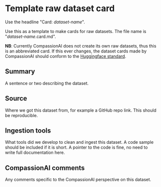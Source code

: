 # Template raw dataset card

Use the headline "Card: _dataset-name_".

Use this as a template to make cards for raw datasets. The file name is "_dataset-name_.card.md".

**NB**: Currently CompassionAI does not create its own raw datasets, thus this is an abbreviated card. If this ever changes, the dataset cards made by CompassionAI should conform to the [Huggingface standard](https://github.com/huggingface/datasets/blob/master/templates/README_guide.md).

## Summary

A sentence or two describing the dataset.

## Source

Where we got this dataset from, for example a GitHub repo link. This should be reproducible.

## Ingestion tools

What tools did we develop to clean and ingest this dataset. A code sample should be included if it is short. A pointer to the code is fine, no need to write full documentation here.

## CompassionAI comments

Any comments specific to the CompassionAI perspective on this dataset.
